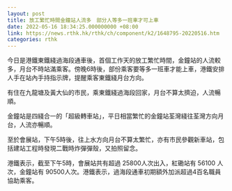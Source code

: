 ```yaml
---
layout: post
title: 放工繁忙時間金鐘站人流多　部分人等多一班車才可上車
date: 2022-05-16 18:34:25.000000000 +08:00
link: https://news.rthk.hk/rthk/ch/component/k2/1648795-20220516.htm
categories: rthk
---
```


今日是港鐵東鐵綫過海段通車後，首個工作天的放工繁忙時間，金鐘站的人流較多，月台不時站滿乘客。傍晚6時後，部份乘客要等多一班車才能上車，港鐵安排人手在站內手持指示牌，提醒乘客東鐵綫月台方向。

有住在九龍塘及黃大仙的巿民，乘東鐵綫過海段回家，月台不算太擠迫，人流暢順。

金鐘站是四綫合一的「超級轉車站」，平日相當繁忙的金鐘站荃灣綫往荃灣方向月台，人流亦暢順。

至於會展站，下午5時後，往上水方向月台不算太繁忙，亦有巿民參觀新車站，包括建站工程時發現二戰時炸彈彈殼，又拍照留念。

港鐵表示，截至下午5時，會展站共有超過 25800人次出入，紅磡站有 56100 人次，金鐘站有 90500人次。港鐵表示，過海段通車初期額外加派超過4百名職員協助乘客。
